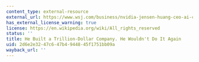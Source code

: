 ```yaml
---
content_type: external-resource
external_url: https://www.wsj.com/business/nvidia-jensen-huang-ceo-ai-chips-89d305de?st=WeVboK&reflink=desktopwebshare_permalink
has_external_license_warning: true
license: https://en.wikipedia.org/wiki/All_rights_reserved
status: ''
title: He Built a Trillion-Dollar Company. He Wouldn't Do It Again
uid: 2d6e2e32-47c6-47b4-9448-45f1751bb09a
wayback_url: ''
---
```

